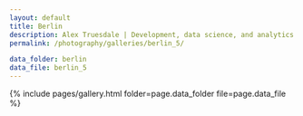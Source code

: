 ```yaml
---
layout: default
title: Berlin
description: Alex Truesdale | Development, data science, and analytics. Pursuing growth with boundless, interminable curiosity.
permalink: /photography/galleries/berlin_5/

data_folder: berlin
data_file: berlin_5
---
```

{% include pages/gallery.html folder=page.data_folder file=page.data_file %}
